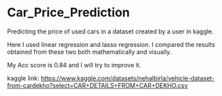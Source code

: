# Car_Price_Prediction

Predicting the price of used cars in a dataset created by a user in kaggle.

Here I used linear regression and lasso regression. I compared the results obtained from these two both mathematically and visually.

My Acc score is 0.84 and I will try to improve it.

kaggle link: https://www.kaggle.com/datasets/nehalbirla/vehicle-dataset-from-cardekho?select=CAR+DETAILS+FROM+CAR+DEKHO.csv
